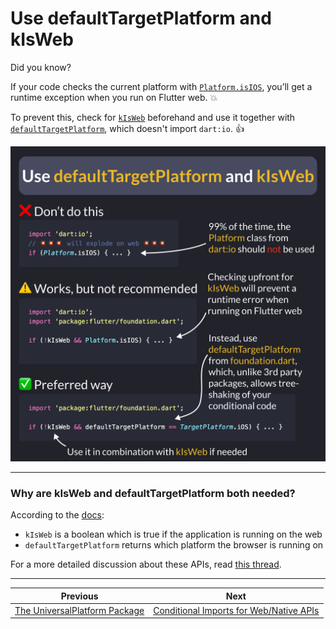 # Use defaultTargetPlatform and kIsWeb

Did you know?

If your code checks the current platform with [`Platform.isIOS`](https://api.flutter.dev/flutter/dart-io/Platform-class.html), you’ll get a runtime exception when you run on Flutter web. 💥

To prevent this, check for [`kIsWeb`](https://api.flutter.dev/flutter/foundation/kIsWeb-constant.html) beforehand and use it together with [`defaultTargetPlatform`](https://api.flutter.dev/flutter/foundation/defaultTargetPlatform.html), which doesn't import `dart:io`. 👍

![](165.png)

<!--
// Use defaultTargetPlatform and kIsWeb

// Don't do this

import 'dart:io';
// 💥💥💥 will explode on web 💥💥💥
if (Platform.isIOS) { ... }

// Works, but not recommended
import 'dart:io';
import 'package:flutter/foundation.dart';

if (!kIsWeb && Platform.isIOS) { ... }

// Preferred way
import 'package:flutter/foundation.dart';

if (!kIsWeb && defaultTargetPlatform == TargetPlatform.iOS) { ... }
-->

---

### Why are kIsWeb and defaultTargetPlatform both needed?

According to the [docs](https://api.flutter.dev/flutter/foundation/defaultTargetPlatform.html):

- `kIsWeb` is a boolean which is true if the application is running on the web
- `defaultTargetPlatform` returns which platform the browser is running on

For a more detailed discussion about these APIs, read [this thread](https://x.com/biz84/status/1801525375060873701).

---

| Previous | Next |
| -------- | ---- |
| [The UniversalPlatform Package](../0164-universal-platform-package/index.md) | [Conditional Imports for Web/Native APIs](../0166-conditional-imports/index.md) |

<!-- TWITTER|https://x.com/biz84/status/1801161442118242783 -->
<!-- LINKEDIN|https://www.linkedin.com/posts/andreabizzotto_did-you-know-if-your-code-checks-the-current-activity-7206927597866266625-eptz -->
